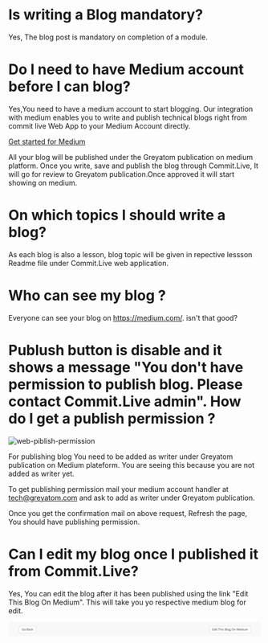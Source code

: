 # Is writing a Blog mandatory?

Yes, The blog post is mandatory on completion of a module.

# Do I need to have Medium account before I can blog?

Yes,You need to have a medium account to start blogging. Our integration with medium enables you to write and publish technical blogs right from commit live Web App to your Medium Account directly.

[Get started for Medium](https://help.medium.com/hc/en-us/categories/203573748-Welcome)

All your blog will be published under the Greyatom publication on medium platform. Once you write, save and publish the blog through Commit.Live, It will go for review to Greyatom publication.Once approved it will start showing on medium.

# On which topics I should write a blog?

As each blog is also a lesson, blog topic will be given in repective lessson Readme file under Commit.Live web application.

# Who can see my blog ?
Everyone can see your blog on https://medium.com/. isn't that good?

# Publush button is disable and it shows a message "You don't have permission to publish blog. Please contact Commit.Live admin". How do I get a publish permission ?

![web-piblish-permission](https://raw.githubusercontent.com/commit-live-students/help-center/master/img/web-piblish-permission)

For publishing blog You need to be added as writer under Greyatom publication on Medium plateform. You are seeing this because you are not added as writer yet. 

To get publishing permission mail your medium account handler at tech@greyatom.com and ask to add as writer under Greyatom publication.

Once you get the confirmation mail on above request, Refresh the page, You should have publishing permission.

# Can I edit my blog once I published it from Commit.Live?

Yes, You can edit the blog after it has been published using the link "Edit This Blog On Medium". This will take you yo respective medium blog for edit.

![web-edit-blog](https://raw.githubusercontent.com/commit-live-students/help-center/master/img/web-edit-blog.png)


